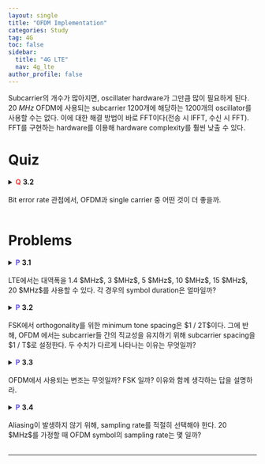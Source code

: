 ```yaml
---
layout: single
title: "OFDM Implementation"
categories: Study
tag: 4G
toc: false
sidebar:
  title: "4G LTE"
  nav: 4g_lte
author_profile: false
---
```


Subcarrier의 개수가 많아지면, oscillater hardware가 그만큼 많이 필요하게 된다. 20 $MHz$ OFDM에 사용되는 subcarrier 1200개에 해당하는 1200개의 oscillator를 사용할 수는 없다. 이에 대한 해결 방법이 바로 FFT이다(전송 시 IFFT, 수신 시 FFT).<br>
FFT를 구현하는 hardware를 이용해 hardware complexity를 훨씬 낮출 수 있다.<br>

# Quiz

<details>
<summary><span style="color:#F0383B;font-weight:bold;">Q</span> <span style="font-weight:bold;">3.2</span><br><br>
Bit error rate 관점에서, OFDM과 single carrier 중 어떤 것이 더 좋을까.
</summary>
<div class = "notice" markdown = "1">

📌 **Answer**

Single carrier가 더 좋다.<br>
Single carrier는 하나의 신호가 일부가 깨지는 것을 복구가 가능하다.<br>
OFDM의 경우 하나의 error가 퍼지게 되면 겉잡을 수 없다.<br>

</div>
</details>

<br>

# Problems

<details>
<summary><span style="color:#6454ED;font-weight:bold;">P</span> <span style="font-weight:bold;">3.1</span><br><br>
LTE에서는 대역폭을 1.4 $MHz$, 3 $MHz$, 5 $MHz$, 10 $MHz$, 15 $MHz$, 20 $MHz$를 사용할 수 있다. 각 경우의 symbol duration은 얼마일까?
</summary>
<div class = "notice" markdown = "1">

📌 **Answer**

66.7 $\mu s$로 모두 같다.<br>

Subcarrier의 개수가 달라지는 것이지, symbol duration은 바뀌지 않는다.

</div>
</details>

<br>

<details>
<summary><span style="color:#6454ED;font-weight:bold;">P</span> <span style="font-weight:bold;">3.2</span><br><br>
FSK에서 orthogonality를 위한 minimum tone spacing은 $1 / 2T$이다. 그에 반해, OFDM 에서는 subcarrier들 간의 직교성을 유지하기 위해 subcarrier spacing을 $1 / T$로 설정한다. 두 수치가 다르게 나타나는 이유는 무엇일까?
</summary>
<div class = "notice" markdown = "1">

📌 **Answer**

</div>
</details>

<br>

<details>
<summary><span style="color:#6454ED;font-weight:bold;">P</span> <span style="font-weight:bold;">3.3</span><br><br>
OFDM에서 사용되는 변조는 무엇일까? FSK 일까? 이유와 함께 생각하는 답을 설명하라.
</summary>
<div class = "notice" markdown = "1">

📌 **Answer**


</div>
</details>

<br>

<details>
<summary><span style="color:#6454ED;font-weight:bold;">P</span> <span style="font-weight:bold;">3.4</span><br><br>
Aliasing이 발생하지 않기 위해, sampling rate를 적절히 선택해야 한다. 20 $MHz$를 가정할 때 OFDM symbol의 sampling rate는 몇 일까?
</summary>
<div class = "notice" markdown = "1">

📌 **Answer**

![](https://s3.us-west-2.amazonaws.com/secure.notion-static.com/97dd5203-88e7-4c8e-944d-63cfd9b3c233/Untitled.png?X-Amz-Algorithm=AWS4-HMAC-SHA256&X-Amz-Content-Sha256=UNSIGNED-PAYLOAD&X-Amz-Credential=AKIAT73L2G45EIPT3X45%2F20230326%2Fus-west-2%2Fs3%2Faws4_request&X-Amz-Date=20230326T172045Z&X-Amz-Expires=86400&X-Amz-Signature=746afb594b80609362930cb41b972b761488bfd3433cf03cd102cde9cfdeaf50&X-Amz-SignedHeaders=host&response-content-disposition=filename%3D%22Untitled.png%22&x-id=GetObject)

이론적으로는 Nyquist rate 이상인 20 MHz 이상이다.

</div>
</details>

<br>

---